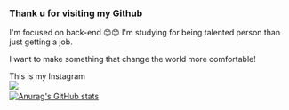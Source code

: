 ### Thank u for visiting my Github

I'm focused on back-end  😊😊
I'm studying for being talented person than just getting a job.

I want to make something that change the world more comfortable!

<!--
**hadongkyoun/hadongkyoun** is a ✨ _special_ ✨ repository because its `README.md` (this file) appears on your GitHub profile.

Here are some ideas to get you started:

- 🔭 I’m currently working on ...
- 🌱 I’m currently learning ...
- 👯 I’m looking to collaborate on ...
- 🤔 I’m looking for help with ...
- 💬 Ask me about ...
- 📫 How to reach me: ...
- 😄 Pronouns: ...
- ⚡ Fun fact: ...
-->

<label>This is my Instagram<br><a href="https://www.instagram.com/dev._.had/" target="_blank"><img src="https://img.shields.io/badge/Instagram-E4405F?style=flat-square&logo=Instagram&logoColor=white"/></label>
<br>
![Anurag's GitHub stats](https://github-readme-stats.vercel.app/api?username=hadongkyoun&show_icons=true&theme=radical)
